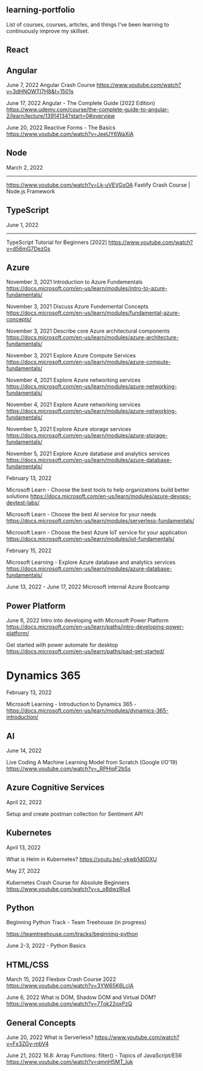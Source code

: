 ## learning-portfolio
List of courses, courses, articles, and things I've been learning to continuously improve my skillset.

## React


## Angular

June 7, 2022
Angular Crash Course
https://www.youtube.com/watch?v=3dHNOWTI7H8&t=1501s

June 17, 2022
Angular - The Complete Guide (2022 Edition)
https://www.udemy.com/course/the-complete-guide-to-angular-2/learn/lecture/13914134?start=0#overview

June 20, 2022
Reactive Forms - The Basics
https://www.youtube.com/watch?v=JeeUY6WaXiA



## Node

March 2, 2022
*******************
https://www.youtube.com/watch?v=Lk-uVEVGxOA
Fastify Crash Course | Node.js Framework

## TypeScript

June 1, 2022

******************
TypeScript Tutorial for Beginners [2022]
https://www.youtube.com/watch?v=d56mG7DezGs

## Azure

November 3, 2021
Introduction to Azure Fundementals
https://docs.microsoft.com/en-us/learn/modules/intro-to-azure-fundamentals/

November 3, 2021
Discuss Azure Fundemental Concepts
https://docs.microsoft.com/en-us/learn/modules/fundamental-azure-concepts/

November 3, 2021
Describe core Azure architectural components
https://docs.microsoft.com/en-us/learn/modules/azure-architecture-fundamentals/

November 3, 2021
Explore Azure Compute Services
https://docs.microsoft.com/en-us/learn/modules/azure-compute-fundamentals/

November 4, 2021
Explore Azure networking services
https://docs.microsoft.com/en-us/learn/modules/azure-networking-fundamentals/

November 4, 2021
Explore Azure networking services
https://docs.microsoft.com/en-us/learn/modules/azure-networking-fundamentals/

November 5, 2021
Explore Azure storage services
https://docs.microsoft.com/en-us/learn/modules/azure-storage-fundamentals/

November 5, 2021
Explore Azure database and analytics services
https://docs.microsoft.com/en-us/learn/modules/azure-database-fundamentals/

February 13, 2022

Microsoft Learn - Choose the best tools to help organizations build better solutions https://docs.microsoft.com/en-us/learn/modules/azure-devops-devtest-labs/

Microsoft Learn - Choose the best AI service for your needs 
https://docs.microsoft.com/en-us/learn/modules/serverless-fundamentals/

Microsoft Learn - Choose the best Azure IoT service for your application https://docs.microsoft.com/en-us/learn/modules/iot-fundamentals/

February 15, 2022

Microsoft Learning - Explore Azure database and analytics services 
https://docs.microsoft.com/en-us/learn/modules/azure-database-fundamentals/

June 13, 2022 - June 17, 2022
Microsoft internal Azure Bootcamp


## Power Platform 

June 6, 2022
Intro into developing with Microsoft Power Platform
https://docs.microsoft.com/en-us/learn/paths/intro-developing-power-platform/

Get started with power automate for desktop
https://docs.microsoft.com/en-us/learn/paths/pad-get-started/


# Dynamics 365

February 13, 2022

Microsoft Learning - Introduction to Dynamics 365 - https://docs.microsoft.com/en-us/learn/modules/dynamics-365-introduction/

## AI

June 14, 2022

Live Coding A Machine Learning Model from Scratch (Google I/O'19)
https://www.youtube.com/watch?v=_RPHiqF2bSs

## Azure Cognitive Services

April 22, 2022

Setup and create postman collection for Sentiment API

## Kubernetes

April 13, 2022

What is Helm in Kubernetes?
https://youtu.be/-ykwb1d0DXU

May 27, 2022

Kubernetes Crash Course for Absolute Beginners
https://www.youtube.com/watch?v=s_o8dwzRlu4

## Python

Beginning Python Track - Team Treehouse (in progress)

https://teamtreehouse.com/tracks/beginning-python

June 2-3, 2022 - 
Python Basics

## HTML/CSS

March 15, 2022
Flexbox Crash Course 2022
https://www.youtube.com/watch?v=3YW65K6LcIA

June 6, 2022
What is DOM, Shadow DOM and Virtual DOM?
https://www.youtube.com/watch?v=7Tok22qxPzQ


## General Concepts 

June 20, 2022
What is Serverless?
https://www.youtube.com/watch?v=Fx3ZGy-mbV4


June 21, 2022
16.8: Array Functions: filter() - Topics of JavaScript/ES6
https://www.youtube.com/watch?v=qmnH5MT_luk